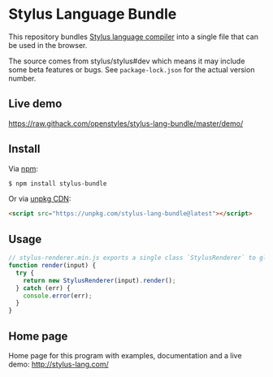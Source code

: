 # Stylus Language Bundle

This repository bundles [Stylus language compiler](https://github.com/stylus/stylus) into a single file that can be used in the browser.

The source comes from stylus/stylus#dev which means it may include some beta features or bugs. See `package-lock.json` for the actual version number.

## Live demo

https://raw.githack.com/openstyles/stylus-lang-bundle/master/demo/

## Install

Via [npm](https://npmjs.org/):

```bash
$ npm install stylus-bundle
```

Or via [unpkg CDN](https://unpkg.com/):

```html
<script src="https://unpkg.com/stylus-lang-bundle@latest"></script>
```

## Usage

```js
// stylus-renderer.min.js exports a single class `StylusRenderer` to global
function render(input) {
  try {
    return new StylusRenderer(input).render();
  } catch (err) {
    console.error(err);
  }
}
```

## Home page

Home page for this program with examples, documentation and a live demo: http://stylus-lang.com/
